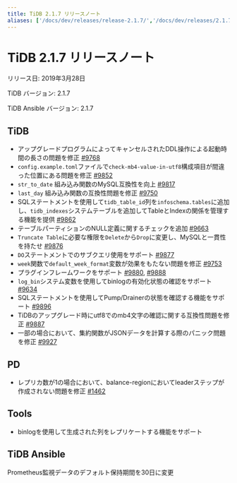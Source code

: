 ```yaml
---
title: TiDB 2.1.7 リリースノート
aliases: ['/docs/dev/releases/release-2.1.7/','/docs/dev/releases/2.1.7/']
---
```


# TiDB 2.1.7 リリースノート

リリース日: 2019年3月28日

TiDB バージョン: 2.1.7

TiDB Ansible バージョン: 2.1.7

## TiDB

- アップグレードプログラムによってキャンセルされたDDL操作による起動時間の長さの問題を修正 [#9768](https://github.com/pingcap/tidb/pull/9768)
- `config.example.toml`ファイルで`check-mb4-value-in-utf8`構成項目が間違った位置にある問題を修正 [#9852](https://github.com/pingcap/tidb/pull/9852)
- `str_to_date` 組み込み関数のMySQL互換性を向上 [#9817](https://github.com/pingcap/tidb/pull/9817)
- `last_day` 組み込み関数の互換性問題を修正 [#9750](https://github.com/pingcap/tidb/pull/9750)
- SQLステートメントを使用して`tidb_table_id`列を`infoschema.tables`に追加し、`tidb_indexes`システムテーブルを追加してTableとIndexの関係を管理する機能を提供 [#9862](https://github.com/pingcap/tidb/pull/9862)
- テーブルパーティションのNULL定義に関するチェックを追加 [#9663](https://github.com/pingcap/tidb/pull/9663)
- `Truncate Table`に必要な権限を`Delete`から`Drop`に変更し、MySQLと一貫性を持たせ [#9876](https://github.com/pingcap/tidb/pull/9876)
- `DO`ステートメントでのサブクエリ使用をサポート [#9877](https://github.com/pingcap/tidb/pull/9877)
- `week`関数で`default_week_format`変数が効果をもたない問題を修正 [#9753](https://github.com/pingcap/tidb/pull/9753)
- プラグインフレームワークをサポート [#9880](https://github.com/pingcap/tidb/pull/9880), [#9888](https://github.com/pingcap/tidb/pull/9888)
- `log_bin`システム変数を使用してbinlogの有効化状態の確認をサポート [#9634](https://github.com/pingcap/tidb/pull/9634)
- SQLステートメントを使用してPump/Drainerの状態を確認する機能をサポート [#9896](https://github.com/pingcap/tidb/pull/9896)
- TiDBのアップグレード時にutf8でのmb4文字の確認に関する互換性問題を修正 [#9887](https://github.com/pingcap/tidb/pull/9887)
- 一部の場合において、集約関数がJSONデータを計算する際のパニック問題を修正 [#9927](https://github.com/pingcap/tidb/pull/9927)

## PD

- レプリカ数が1の場合において、balance-regionにおいてleaderステップが作成されない問題を修正 [#1462](https://github.com/pingcap/pd/pull/1462)

## Tools

- binlogを使用して生成された列をレプリケートする機能をサポート

## TiDB Ansible

Prometheus監視データのデフォルト保持期間を30日に変更